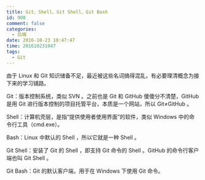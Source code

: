 ```yaml
---
title: Git、Shell、Git Shell、Git Bash
id: 908
comment: false
categories:
  - 后端
date: 2016-10-23 10:47:47
time: 201610231047
tags:
  - Git
---
```


由于 Linux 和 Git 知识储备不足，最近被这些名词搞得混乱，有必要理清概念为接下来的学习铺路。

Git：版本控制系统，类似 SVN 。之前也是 Git 和 GitHub 傻傻分不清楚，GitHub 是用 Git 进行版本控制的项目托管平台，本质是一个网站，所以 Git≠GitHub 。
<!--more-->

Shell：计算机壳层，是指“提供使用者使用界面”的软件，类似 Windows 中的命令行工具（cmd.exe）。

Bash：Linux 中默认的 Shell ，所以它就是一种 Shell 。

Git Shell：安装了 Git 的 Shell ，即支持 Git 命令的 Shell 。GitHub 的命令行客户端也叫 Git Shell 。

Git Bash：Git 的默认客户端，用于在 Windows 下使用 Git 命令。
